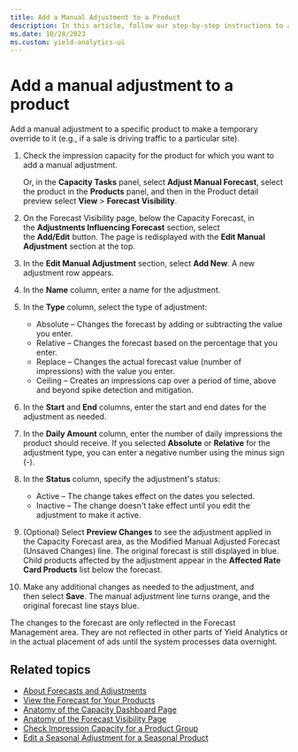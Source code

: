 ```yaml
---
title: Add a Manual Adjustment to a Product
description: In this article, follow our step-by-step instructions to add a manual adjustment to a specific product.
ms.date: 10/28/2023
ms.custom: yield-analytics-ui
---
```


# Add a manual adjustment to a product

Add a manual adjustment to a specific product to make a temporary override to it (e.g., if a sale is driving traffic to a particular site).

1. Check the impression capacity for the product for which you want to add a manual adjustment.  

    Or, in the **Capacity Tasks** panel, select **Adjust Manual Forecast**, select the product in the **Products** panel, and then in the Product detail preview select **View** > **Forecast Visibility**.

1. On the Forecast Visibility page, below the Capacity Forecast, in the **Adjustments Influencing Forecast** section, select the **Add/Edit** button. The page is redisplayed with the **Edit Manual Adjustment** section at the top.

1. In the **Edit Manual Adjustment** section, select **Add New**. A new adjustment row appears.

1. In the **Name** column, enter a name for the adjustment.

1. In the **Type** column, select the type of adjustment:
    - Absolute – Changes the forecast by adding or subtracting the value you enter.
    - Relative – Changes the forecast based on the percentage that you enter.
    - Replace – Changes the actual forecast value (number of impressions) with the value you enter.
    - Ceiling – Creates an impressions cap over a period of time, above and beyond spike detection and mitigation.

1. In the **Start** and **End** columns, enter the start and end dates for the adjustment as needed.

1. In the **Daily Amount** column, enter the number of daily impressions the product should receive. If you selected **Absolute** or **Relative** for the adjustment type, you can enter a negative number using the minus sign (-).

1. In the **Status** column, specify the adjustment's status:
    - Active – The change takes effect on the dates you selected.
    - Inactive – The change doesn't take effect until you edit the adjustment to make it active.
  
1. (Optional) Select **Preview Changes** to see the adjustment applied in the Capacity Forecast area, as the Modified Manual Adjusted Forecast (Unsaved Changes) line. The original forecast is still displayed in blue. Child products affected by the adjustment appear in the **Affected Rate Card Products** list below the forecast.

1. Make any additional changes as needed to the adjustment, and then select **Save**. The manual adjustment line turns orange, and the original forecast line stays blue.

The changes to the forecast are only reflected in the Forecast Management area. They are not reflected in other parts of Yield Analytics or in the actual placement of ads until the system processes data overnight.

## Related topics

- [About Forecasts and Adjustments](about-forecasts-and-adjustments.md)
- [View the Forecast for Your Products](view-your-products-forecast.md)
- [Anatomy of the Capacity Dashboard Page](anatomy-of-the-capacity-dashboard-page.md)
- [Anatomy of the Forecast Visibility Page](forecast-visibility-page-anatomy.md)
- [Check Impression Capacity for a Product Group](check-impression-capacity-for-a-product-group.md)
- [Edit a Seasonal Adjustment for a Seasonal Product](edit-a-seasonal-adjustment-for-a-seasonal-product.md)
